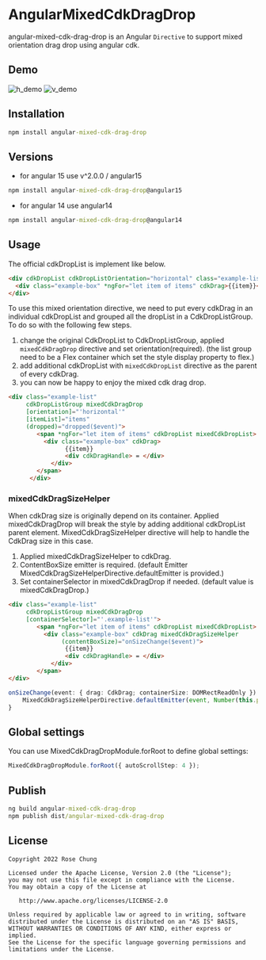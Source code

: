 # AngularMixedCdkDragDrop

angular-mixed-cdk-drag-drop is an Angular `Directive` to support mixed orientation drag drop using angular cdk.

## Demo

![h_demo](https://github.com/rosejoe47/angular-cdk-mixed-drag-drop/blob/v1/s_h_demo.gif)
![v_demo](https://github.com/rosejoe47/angular-cdk-mixed-drag-drop/blob/v1/s_v_demo.gif)

## Installation

```cmd
npm install angular-mixed-cdk-drag-drop
```

## Versions
* for angular 15 use v^2.0.0 / angular15
```cmd
npm install angular-mixed-cdk-drag-drop@angular15
```
* for angular 14 use angular14
```cmd
npm install angular-mixed-cdk-drag-drop@angular14
```

## Usage

The official cdkDropList is implement like below.

```html
<div cdkDropList cdkDropListOrientation="horizontal" class="example-list" (cdkDropListDropped)="drop($event)">
  <div class="example-box" *ngFor="let item of items" cdkDrag>{{item}}</div>
</div>
```

To use this mixed orientation directive, we need to put every cdkDrag in an individual cdkDropList and grouped all the dropList in a CdkDropListGroup.
To do so with the following few steps.

1. change the original CdkDropList to CdkDropListGroup, applied `mixedCdkDragDrop` directive and set orientation(required). (the list group need to be a Flex container which set the style display property to flex.)
2. add additional cdkDropList with `mixedCdkDropList` directive as the parent of every cdkDrag.
3. you can now be happy to enjoy the mixed cdk drag drop.

```html
<div class="example-list"
     cdkDropListGroup mixedCdkDragDrop
     [orientation]="'horizontal'"
     [itemList]="items"
     (dropped)="dropped($event)">
        <span *ngFor="let item of items" cdkDropList mixedCdkDropList>
          <div class="example-box" cdkDrag>
                {{item}}
                <div cdkDragHandle> = </div>
            </div>
        </span>
      </div>
```

### mixedCdkDragSizeHelper

When cdkDrag size is originally depend on its container. Applied mixedCdkDragDrop will break the style by adding additional cdkDropList parent element.
MixedCdkDragSizeHelper directive will help to handle the CdkDrag size in this case.
1. Applied mixedCdkDragSizeHelper to cdkDrag.
2. ContentBoxSize emitter is required. (default Emitter MixedCdkDragSizeHelperDirective.defaultEmitter is provided.)
3. Set containerSelector in mixedCdkDragDrop if needed. (default value is mixedCdkDragDrop.)


```html
<div class="example-list"
     cdkDropListGroup mixedCdkDragDrop
     [containerSelector]="'.example-list'">
        <span *ngFor="let item of items" cdkDropList mixedCdkDropList>
          <div class="example-box" cdkDrag mixedCdkDragSizeHelper
               (contentBoxSize)="onSizeChange($event)">
                {{item}}
                <div cdkDragHandle> = </div>
            </div>
        </span>
</div>
```

```typescript
onSizeChange(event: { drag: CdkDrag; containerSize: DOMRectReadOnly }) {
    MixedCdkDragSizeHelperDirective.defaultEmitter(event, Number(this.percentWidth), Number(this.percentHeight));
}
```

## Global settings

You can use MixedCdkDragDropModule.forRoot to define global settings:

```typescript
MixedCdkDragDropModule.forRoot({ autoScrollStep: 4 });
```

## Publish
```cmd
ng build angular-mixed-cdk-drag-drop
npm publish dist/angular-mixed-cdk-drag-drop
```


## License

```text
Copyright 2022 Rose Chung

Licensed under the Apache License, Version 2.0 (the "License");
you may not use this file except in compliance with the License.
You may obtain a copy of the License at

   http://www.apache.org/licenses/LICENSE-2.0

Unless required by applicable law or agreed to in writing, software
distributed under the License is distributed on an "AS IS" BASIS,
WITHOUT WARRANTIES OR CONDITIONS OF ANY KIND, either express or implied.
See the License for the specific language governing permissions and
limitations under the License.
```
